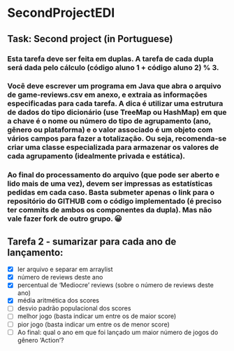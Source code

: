 # SecondProjectEDI

## Task: Second project (in Portuguese)
### Esta tarefa deve ser feita em duplas. A tarefa de cada dupla será dada pelo cálculo (código aluno 1 + código aluno 2) % 3.

### Você deve escrever um programa em Java que abra o arquivo de game-reviews.csv em anexo, e extraia as informações especificadas para cada tarefa. A dica é utilizar uma estrutura de dados do tipo dicionário (use TreeMap ou HashMap) em que a chave é o nome ou número do tipo de agrupamento (ano, gênero ou plataforma) e o valor associado é um objeto com vários campos para fazer a totalização. Ou seja, recomenda-se criar uma classe especializada para armazenar os valores de cada agrupamento (idealmente privada e estática).

### Ao final do processamento do arquivo (que pode ser aberto e lido mais de uma vez), devem ser impressas as estatísticas pedidas em cada caso. Basta submeter apenas o link para o repositório do GITHUB com o código implementado (é preciso ter commits de ambos os componentes da dupla). Mas não vale fazer fork de outro grupo. 😀

## Tarefa 2 - sumarizar para cada ano de lançamento:

- [X] ler arquivo e separar em arraylist 
- [X] número de reviews deste ano
- [X] percentual de ‘Mediocre’ reviews (sobre o número de reviews deste ano)
- [X] média aritmética dos scores
- [ ] desvio padrão populacional dos scores
- [ ] melhor jogo (basta indicar um entre os de maior score)
- [ ] pior jogo (basta indicar um entre os de menor score)
- [ ] Ao final: qual o ano em que foi lançado um maior número de jogos do gênero ‘Action’?